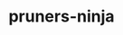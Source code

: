 ---
title: "pruners-ninja"
layout: cache
categories: [package, develop-2024-06-09]
meta: {"versions": ["1.0.1"], "compilers": ["gcc@=11.4.0", "gcc@=9.4.0", "oneapi@=2024.0.0"], "oss": ["ubuntu20.04", "ubuntu22.04"], "platforms": ["linux"], "targets": ["neoverse_v1", "neoverse_v2", "ppc64le", "x86_64_v3"], "stacks": ["e4s", "e4s-neoverse-v2", "e4s-neoverse_v1", "e4s-oneapi", "e4s-power", "root"], "num_specs": 5, "num_specs_by_stack": {"root": 5, "e4s-neoverse_v1": 1, "e4s": 1, "e4s-neoverse-v2": 1, "e4s-power": 1, "e4s-oneapi": 1}}
spec_details: [{"hash": "ghoobblhl2n3agagyr3h75hfsdn5lrw2", "compiler": "gcc@=11.4.0", "versions": ["1.0.1"], "os": "ubuntu22.04", "platform": "linux", "target": "neoverse_v1", "variants": ["build_system=autotools", "patches=66619be"], "stacks": ["root", "e4s-neoverse_v1"], "size": "-", "tarball": "https://binaries.spack.io/develop-2024-06-09/build_cache/linux-ubuntu22.04-neoverse_v1/gcc-11.4.0/pruners-ninja-1.0.1/linux-ubuntu22.04-neoverse_v1-gcc-11.4.0-pruners-ninja-1.0.1-ghoobblhl2n3agagyr3h75hfsdn5lrw2.spack"}, {"hash": "bwejmlrwxz64tkr43lb3jdandxwyi4uk", "compiler": "gcc@=11.4.0", "versions": ["1.0.1"], "os": "ubuntu22.04", "platform": "linux", "target": "x86_64_v3", "variants": ["build_system=autotools", "patches=66619be"], "stacks": ["root", "e4s"], "size": "-", "tarball": "https://binaries.spack.io/develop-2024-06-09/build_cache/linux-ubuntu22.04-x86_64_v3/gcc-11.4.0/pruners-ninja-1.0.1/linux-ubuntu22.04-x86_64_v3-gcc-11.4.0-pruners-ninja-1.0.1-bwejmlrwxz64tkr43lb3jdandxwyi4uk.spack"}, {"hash": "ast2ngnljbngc7egg5wj5efxexc6foff", "compiler": "gcc@=11.4.0", "versions": ["1.0.1"], "os": "ubuntu22.04", "platform": "linux", "target": "neoverse_v2", "variants": ["build_system=autotools", "patches=66619be"], "stacks": ["e4s-neoverse-v2", "root"], "size": "-", "tarball": "https://binaries.spack.io/develop-2024-06-09/build_cache/linux-ubuntu22.04-neoverse_v2/gcc-11.4.0/pruners-ninja-1.0.1/linux-ubuntu22.04-neoverse_v2-gcc-11.4.0-pruners-ninja-1.0.1-ast2ngnljbngc7egg5wj5efxexc6foff.spack"}, {"hash": "nevf3zu4iop5x3vgodrmeyyuqtffiqgu", "compiler": "gcc@=9.4.0", "versions": ["1.0.1"], "os": "ubuntu20.04", "platform": "linux", "target": "ppc64le", "variants": ["build_system=autotools", "patches=66619be"], "stacks": ["e4s-power", "root"], "size": "-", "tarball": "https://binaries.spack.io/develop-2024-06-09/build_cache/linux-ubuntu20.04-ppc64le/gcc-9.4.0/pruners-ninja-1.0.1/linux-ubuntu20.04-ppc64le-gcc-9.4.0-pruners-ninja-1.0.1-nevf3zu4iop5x3vgodrmeyyuqtffiqgu.spack"}, {"hash": "2ul7cm2ffpxserzplehhrkdfweoicyct", "compiler": "oneapi@=2024.0.0", "versions": ["1.0.1"], "os": "ubuntu22.04", "platform": "linux", "target": "x86_64_v3", "variants": ["build_system=autotools", "patches=66619be"], "stacks": ["root", "e4s-oneapi"], "size": "-", "tarball": "https://binaries.spack.io/develop-2024-06-09/build_cache/linux-ubuntu22.04-x86_64_v3/oneapi-2024.0.0/pruners-ninja-1.0.1/linux-ubuntu22.04-x86_64_v3-oneapi-2024.0.0-pruners-ninja-1.0.1-2ul7cm2ffpxserzplehhrkdfweoicyct.spack"}]
---